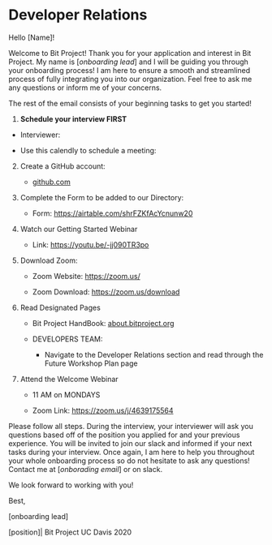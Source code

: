 # Developer Relations

Hello [Name]! 

Welcome to Bit Project! Thank you for your application and interest in Bit Project. My name is [*onboarding lead*] and I will be guiding you through your onboarding process! I am here to ensure a smooth and streamlined process of fully integrating you into our organization. Feel free to ask me any questions or inform me of your concerns.

The rest of the email consists of your beginning tasks to get you started!

1. **Schedule your interview FIRST**
- Interviewer: 
   
- Use this calendly to schedule a meeting: 
   
2. Create a GitHub account:

   - [github.com](http://github.com/)

3. Complete the Form to be added to our Directory: 

   - Form: https://airtable.com/shrFZKfAcYcnunw20

4. Watch our Getting Started Webinar

   - Link: https://youtu.be/-jj090TR3po

5. Download Zoom:

   - Zoom Website: https://zoom.us/

   - Zoom Download: https://zoom.us/download

6. Read Designated Pages

   - Bit Project HandBook: [about.bitproject.org](http://about.bitproject.org/)

   - DEVELOPERS TEAM:
     - Navigate to the Developer Relations section and read through the Future Workshop Plan page

7. Attend the Welcome Webinar 

   - 11 AM on MONDAYS

    - Zoom Link: https://zoom.us/j/4639175564

Please follow all steps. During the interview, your interviewer will ask you questions based off of the position you applied for and your previous experience. You will be invited to join our slack and informed if your next tasks during your interview. Once again, I am here to help you throughout your whole onboarding process so do not hesitate to ask any questions! Contact me at [*onborading email*] or on slack. 

We look forward to working with you! 

Best,

[onboarding lead]

[position]| Bit Project UC Davis 2020